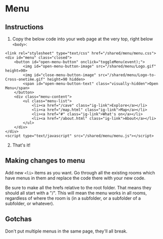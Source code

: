 # Menu

## Instructions

1. Copy the below code into your web page at the very top, right below `<body>`:
```
<link rel="stylesheet" type="text/css" href="/shared/menu/menu.css">
<div id="menu" class="closed">
    <button id="open-menu-button" onclick="toggleMenu(event);">
        <img id="open-menu-button-image" src="/shared/menu/Logo.gif" height=90>
        <img id="close-menu-button-image" src="/shared/menu/Logo-to-Cross-onetime.gif" height=90 hidden>
        <span id="open-menu-button-text" class="visually-hidden">Open Menu</span>
    </button>
    <div class="menu-content">
        <ul class="menu-list">
            <li><a href="/cave" class="ig-link">Explore</a></li>
            <li><a href="/map.html" class="ig-link">Map</a></li>
            <li><a href="#" class="ig-link">What's on</a></li>
            <li><a href="/about.html" class="ig-link">About</a></li>
        </ul>	
    </div>
</div>
<script type="text/javascript" src="/shared/menu/menu.js"></script>

```
2. That's it!

## Making changes to menu

Add new `<li>` items as you want. Go through all the existing rooms which have menus in them and replace the code there with your new code.

Be sure to make all the hrefs relative to the root folder. That means they should all start with a "/". This will mean the menu works in all rooms, regardless of where the room is (in a subfolder, or a subfolder of a subfolder, or whatever).

## Gotchas

Don't put multiple menus in the same page, they'll all break.
